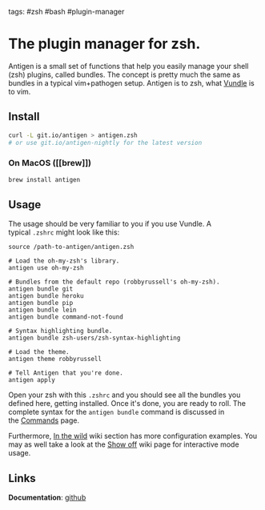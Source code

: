 tags: #zsh #bash #plugin-manager
# The plugin manager for zsh.
Antigen is a small set of functions that help you easily manage your shell (zsh) plugins, called bundles. The concept is pretty much the same as bundles in a typical vim+pathogen setup. Antigen is to zsh, what [Vundle](https://github.com/gmarik/vundle) is to vim.

## Install
```bash
curl -L git.io/antigen > antigen.zsh
# or use git.io/antigen-nightly for the latest version
```
### On MacOS ([[brew]])
```bash
brew install antigen
```
## Usage
The usage should be very familiar to you if you use Vundle. A typical `.zshrc` might look like this:
```
source /path-to-antigen/antigen.zsh

# Load the oh-my-zsh's library.
antigen use oh-my-zsh

# Bundles from the default repo (robbyrussell's oh-my-zsh).
antigen bundle git
antigen bundle heroku
antigen bundle pip
antigen bundle lein
antigen bundle command-not-found

# Syntax highlighting bundle.
antigen bundle zsh-users/zsh-syntax-highlighting

# Load the theme.
antigen theme robbyrussell

# Tell Antigen that you're done.
antigen apply
```

Open your zsh with this `.zshrc` and you should see all the bundles you defined here, getting installed. Once it's done, you are ready to roll. The complete syntax for the `antigen bundle` command is discussed in the [Commands](https://github.com/zsh-users/antigen/wiki/Commands) page.

Furthermore, [In the wild](https://github.com/zsh-users/antigen/wiki/In-the-wild) wiki section has more configuration examples. You may as well take a look at the [Show off](https://github.com/zsh-users/antigen/wiki/Show-off) wiki page for interactive mode usage.

## Links
**Documentation**: [github](https://github.com/zsh-users/antigen)